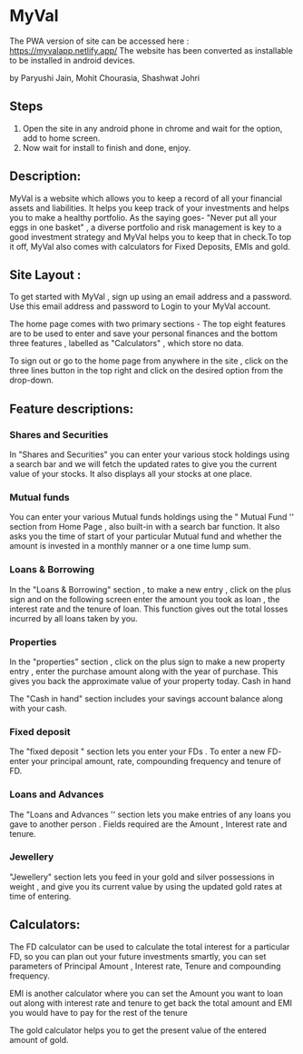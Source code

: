 # MyVal
 
 
 The PWA version of site can be accessed here : https://myvalapp.netlify.app/
 The website has been converted as installable to be installed in android devices. 
 
 by Paryushi Jain, Mohit Chourasia, Shashwat Johri
 
## Steps 
1. Open the site in any android phone in chrome and wait for the option, add to home screen.
2. Now wait for install to finish and done, enjoy.
 
## Description:
MyVal is a website which allows you to keep a record of all your financial assets and liabilities. It helps you keep track of your investments and helps you to make a healthy portfolio. As the saying goes- "Never put all your eggs in one basket" , a diverse portfolio and risk management is key to a good investment strategy and MyVal helps you to keep that in check.To top it off, MyVal also comes with calculators for Fixed Deposits, EMIs and gold. 

## Site Layout :
To get started with MyVal , sign up using an email address and a password. Use this email address and password to Login to your MyVal account. 

The home page comes with two primary sections - The top eight features are to be used to enter and save your personal finances and the bottom three features , labelled as "Calculators" , which store no data.

To sign out or go to the home page from anywhere in the site , click on the three lines button in the top right and click on the desired option from the drop-down.

## Feature descriptions:


### Shares and Securities

In "Shares and Securities" you can enter your various stock holdings using a search bar and we will fetch the updated rates to give you the current value of your stocks. It also displays all your stocks at one place.

### Mutual funds

You can enter your various Mutual funds holdings using the " Mutual Fund '' section from Home Page , also built-in with a search bar function. It also asks you the time of start of your particular Mutual fund and whether the amount is invested in a monthly manner or a one time lump sum.

### Loans & Borrowing

In the "Loans & Borrowing" section , to make a new entry , click on the plus sign and on the following screen enter the amount you took as loan , the interest rate and the tenure of loan. This function gives out the total losses incurred by all loans taken by you.

### Properties

In the "properties" section , click on the plus sign to make a new property entry , enter the purchase amount along with the year of purchase. This gives you back the approximate value of your property today. 
Cash in hand

The "Cash in hand" section includes your savings account balance along with your cash.

### Fixed deposit

The "fixed deposit " section lets you enter your FDs . To enter a new FD- enter your principal amount, rate,  compounding frequency and tenure of FD.

### Loans and Advances 

The "Loans and Advances '' section lets you make entries of any loans you gave to another person . Fields required are the Amount , Interest rate and tenure.

### Jewellery

"Jewellery" section lets you feed in your gold and silver possessions in weight , and give you its current value by using the updated gold rates at time of entering.

## Calculators:

The FD calculator can be used to calculate the total interest for a particular FD, so you can plan out your future investments smartly, you can set parameters of Principal Amount , Interest rate,  Tenure and compounding frequency. 

EMI is another calculator where you can set the Amount you want to loan out along with interest rate and tenure to get back the total amount and EMI you would have to pay for the rest of the tenure 

The gold calculator helps you to get the present value of the entered amount of gold. 





